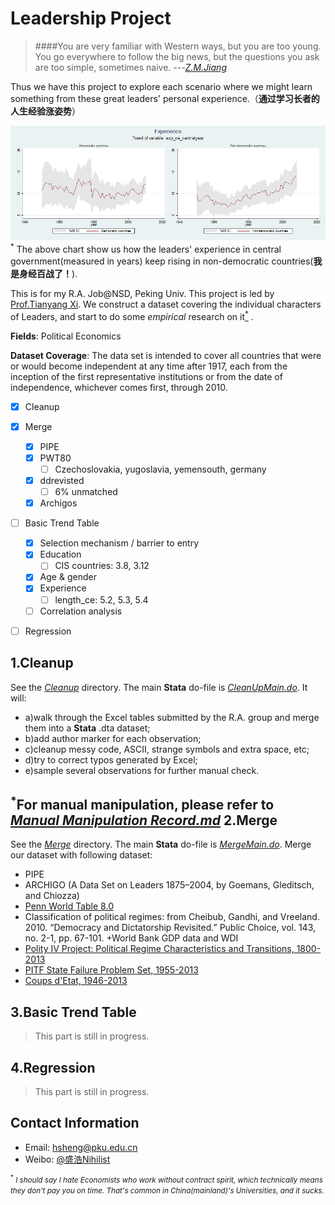 Leadership Project
==========
>####You are very familiar with Western ways, but you are too young. You go everywhere to follow the big news, but the questions you ask are too simple, sometimes naive. ---[*Z.M.Jiang*](http://en.wikiquote.org/wiki/Jiang_Zemin)

Thus we have this project to explore each scenario where we might learn something from these great leaders' personal experience.（**通过学习长者的人生经验涨姿势**）

![exp_ce_centralyear_byd](https://github.com/Hari-Sheng/Leadership/blob/master/Documents/5_6_exp_ce_centralyear_byd.png)
<SUP>\*</SUP> The above chart show us how the leaders' experience in central government(measured in years) keep rising in non-democratic countries(**我是身经百战了！**).

This is for my R.A. Job@NSD, Peking Univ. This project is led by  [Prof.Tianyang Xi](http://www.xitianyang.com/). We construct a dataset covering the individual characters of Leaders, and start to do some *empirical* research on it[<SUP>\*</SUP>](#Com) .

**Fields**: Political Economics

**Dataset Coverage**: The data set is intended to cover all countries that were or would become independent at any time after 1917, each from the inception of the first representative institutions or from the date of independence, whichever comes first, through 2010.



- [x] Cleanup
- [x] Merge
	- [x] PIPE
	- [x] PWT80
		- [ ] Czechoslovakia, yugoslavia, yemensouth, germany
	- [x] ddrevisted
		- [ ] 6% unmatched
	- [x] Archigos
- [ ] Basic Trend Table
	- [x] Selection mechanism / barrier to entry
	- [x] Education
		- [ ] CIS countries: 3.8, 3.12
	- [x] Age & gender
	- [x] Experience
		- [ ] length_ce: 5.2, 5.3, 5.4
	- [ ] Correlation analysis
- [ ] Regression


1.Cleanup
----------
See the [*Cleanup*](https://github.com/Hari-Sheng/Leadership/tree/master/Cleanup/DoFile) directory. The main **Stata** do-file is [*CleanUpMain.do*](https://github.com/Hari-Sheng/Leadership/blob/master/Cleanup/DoFile/CleanUpMain.do).
It will: 

- a)walk through the Excel tables submitted by the R.A. group and merge them into a **Stata** .dta dataset; 
- b)add author marker for each observation; 
- c)cleanup messy code, ASCII, strange symbols and extra space, etc; 
- d)try to correct typos generated by Excel; 
- e)sample several observations for further manual check. 

<SUP>\*</SUP>For manual manipulation, please refer to [*Manual Manipulation Record.md*](https://github.com/Hari-Sheng/Leadership/blob/master/Notes/Manual%20Manipulation%20Record.md)
2.Merge
----------
See the [*Merge*](https://github.com/Hari-Sheng/Leadership/tree/master/Merge/DoFile) directory. The main **Stata** do-file is [*MergeMain.do*](https://github.com/Hari-Sheng/Leadership/blob/master/Merge/DoFile/MergeMain.do).
Merge our dataset with following dataset:

-  PIPE
-  ARCHIGO (A Data Set on Leaders 1875–2004, by Goemans, Gleditsch, and Chiozza)
-  [Penn World Table 8.0](http://www.rug.nl/research/ggdc/data/penn-world-table)
- Classification of political regimes: from Cheibub, Gandhi, and Vreeland. 2010. “Democracy and Dictatorship Revisited.” Public Choice, vol. 143, no. 2-1, pp. 67-101. 
+World Bank GDP data and WDI 
-  [Polity IV Project: Political Regime Characteristics and Transitions, 1800-2013](http://www.systemicpeace.org/inscrdata.html)
-  [PITF State Failure Problem Set, 1955-2013](http://www.systemicpeace.org/inscrdata.html)
-  [Coups d'Etat, 1946-2013](http://www.systemicpeace.org/inscrdata.html)



3.Basic Trend Table
----------
>This part is still in progress.


4.Regression
----------
>This part is still in progress.


Contact Information
----------
+ Email: hsheng@pku.edu.cn
+ Weibo: [@盛浩Nihilist](http://weibo.com/u/1870340245)

<SMALL id="Com"><SUP>\*</SUP> *I should say I hate Economists who work without contract spirit, which technically means they don't pay you on time. That's common in China(mainland)'s Universities, and it sucks.* </SMALL>
